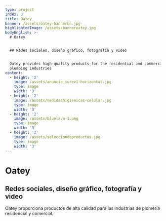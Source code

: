 ```yaml
---
type: project
index: 3
title: Oatey
banner: /assets/oatey-bannerbn.jpg
highlightedImage: /assets/banneroatey.jpg
bodyEnglish: >-
  # Oatey


  ## Redes sociales, diseño gráfico, fotografía y video


  Oatey provides high-quality products for the residential and commercial
  plumbing industries
content:
  - height: '2'
    image: /assets/anuncio_surev1-horizontal.jpg
    type: image
    width: '3'
  - height: '2'
    image: /assets/medidashigienicas-celular.jpg
    type: image
    width: '3'
  - height: '2'
    image: /assets/bluelava-1.png
    type: image
    width: '3'
  - height: '2'
    image: /assets/selecciondeproductos.jpg
    type: image
    width: '3'
---
```

# Oatey

## Redes sociales, diseño gráfico, fotografía y video

Oatey proporciona productos de alta calidad para las industrias de plomería residencial y comercial.
